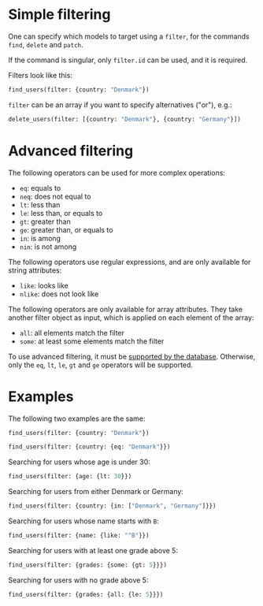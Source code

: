 # Simple filtering

One can specify which models to target using a `filter`, for the commands
`find`, `delete` and `patch`.

If the command is singular, only `filter.id` can be used, and it is required.

Filters look like this:

```graphql
find_users(filter: {country: "Denmark"})
```

`filter` can be an array if you want to specify alternatives ("or"), e.g.:

```graphql
delete_users(filter: [{country: "Denmark"}, {country: "Germany"}])
```

# Advanced filtering

The following operators can be used for more complex operations:
  - `eq`: equals to
  - `neq`: does not equal to
  - `lt`: less than
  - `le`: less than, or equals to
  - `gt`: greater than
  - `ge`: greater than, or equals to
  - `in`: is among
  - `nin`: is not among

The following operators use regular expressions, and are only available for
string attributes:
  - `like`: looks like
  - `nlike`: does not look like

The following operators are only available for array attributes.
They take another filter object as input, which is applied on each element of
the array:
  - `all`: all elements match the filter
  - `some`: at least some elements match the filter

To use advanced filtering, it must be
[supported by the database](databases.md#api-features-support).
Otherwise, only the `eq`, `lt`, `le`, `gt` and `ge` operators will be supported.

# Examples

The following two examples are the same:

```graphql
find_users(filter: {country: "Denmark"})
```

```graphql
find_users(filter: {country: {eq: "Denmark"}})
```

Searching for users whose age is under 30:

```graphql
find_users(filter: {age: {lt: 30}})
```

Searching for users from either Denmark or Germany:

```graphql
find_users(filter: {country: {in: ["Denmark", "Germany"]}})
```

Searching for users whose name starts with `B`:

```graphql
find_users(filter: {name: {like: "^B"}})
```

Searching for users with at least one grade above 5:

```graphql
find_users(filter: {grades: {some: {gt: 5}}})
```

Searching for users with no grade above 5:

```graphql
find_users(filter: {grades: {all: {le: 5}}})
```
